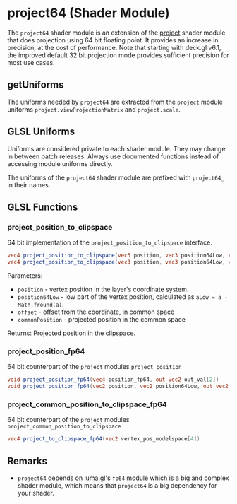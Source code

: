 # project64 (Shader Module)

The `project64` shader module is an extension of the [project](./project.md) shader module that does projection using 64 bit floating point. It provides an increase in precision, at the cost of performance. Note that starting with deck.gl v6.1, the improved default 32 bit projection mode provides sufficient precision for most use cases.


## getUniforms

The uniforms needed by `project64` are extracted from the `project` module uniforms `project.viewProjectionMatrix` and `project.scale`.


## GLSL Uniforms

Uniforms are considered private to each shader module. They may change in between patch releases. Always use documented functions instead of accessing module uniforms directly.

The uniforms of the `project64` shader module are prefixed with `project64_` in their names.

## GLSL Functions


### project_position_to_clipspace

64 bit implementation of the `project_position_to_clipspace` interface.

```glsl
vec4 project_position_to_clipspace(vec3 position, vec3 position64Low, vec3 offset)
vec4 project_position_to_clipspace(vec3 position, vec3 position64Low, vec3 offset, out vec4 commonPosition)
```

Parameters:

* `position` - vertex position in the layer's coordinate system.
* `position64Low` - low part of the vertex position, calculated as `aLow = a - Math.fround(a)`.
* `offset` - offset from the coordinate, in common space
* `commonPosition` - projected position in the common space

Returns:
Projected position in the clipspace.


### project_position_fp64

64 bit counterpart of the `project` modules `project_position`

```glsl
void project_position_fp64(vec4 position_fp64, out vec2 out_val[2])
void project_position_fp64(vec2 position, vec2 position64Low, out vec2 out_val[2])
```


### project_common_position_to_clipspace_fp64

64 bit counterpart of the `project` modules `project_common_position_to_clipspace`

```glsl
vec4 project_to_clipspace_fp64(vec2 vertex_pos_modelspace[4])
```


## Remarks

* `project64` depends on luma.gl's `fp64` module which is a big and complex shader module, which means that `project64` is a big dependency for your shader.
